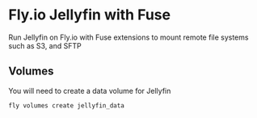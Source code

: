 # Fly.io Jellyfin with Fuse

Run Jellyfin on Fly.io with Fuse extensions to mount remote file systems such as S3, and SFTP

## Volumes

You will need to create a data volume for Jellyfin

```
fly volumes create jellyfin_data
```
